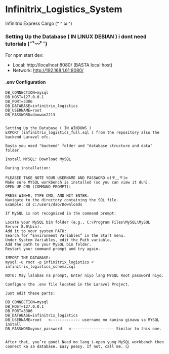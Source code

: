 # Infinitrix_Logistics_System
Infinitrix Express Cargo (* ^ ω ^)

### Setting Up the Database ( IN LINUX DEBIAN ) i dont need tutorials (˵¯͒〰¯͒˵)

For npm start dev:
  - Local:   http://localhost:8080/ (BASTA local host)
  - Network: http://192.168.1.61:8080/

#### .env Configuration

```plaintext
DB_CONNECTION=mysql
DB_HOST=127.0.0.1
DB_PORT=3306
DB_DATABASE=infinitrix_logistics 
DB_USERNAME=root
DB_PASSWORD=daowao2213


Setting Up the Database ( IN WINDOWS )
EXPORT (infinitrix_logistics_full.sql ) from the repository also the backend Laravel ofc.

Basta you need "backend" folder and "database structure and data" folder.

Install MYSQL: Download MySQL

During installation:

PLEASEE TAKE NOTE YOUR USERNAME AND PASSWORD o(〒﹏〒)o
Make sure MYSQL workbench is installed (so you can view it duh).
OPEN UP CMD (COMMAND PROMPT):

PRESS WIN+R, TYPE CMD, AND HIT ENTER.
Navigate to the directory containing the SQL file.
Example: cd C:/users/dao/Downloads

If MySQL is not recognized in the command prompt:

Locate your MySQL bin folder (e.g., C:\Program Files\MySQL\MySQL Server 8.0\bin).
Add it to your system PATH:
Search for “Environment Variables” in the Start menu.
Under System Variables, edit the Path variable.
Add the path to your MySQL bin folder.
Restart your command prompt and try again.

IMPORT THE DATABASE:
mysql -u root -p infinitrix_logistics < infinitrix_logistics_schema.sql

NOTE: May lalabas na prompt, Enter niyo lang MYSQL Root password niyo.

Configure the .env file located in the Laravel Project.

Just edit these parts:

DB_CONNECTION=mysql
DB_HOST=127.0.0.1
DB_PORT=3306
DB_DATABASE=infinitrix_logistics
DB_USERNAME=root   <------------- username mo kanina ginawa sa MYSQL install
DB_PASSWORD=your_password   <------------------- Similar to this one.


After that, you’re good! Need mo lang i-open yung MySQL workbench then connect ka sa database. Easy peasy. If not, call me. 😏

